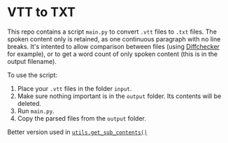 # VTT to TXT
This repo contains a script `main.py` to convert `.vtt` files to `.txt` files. The spoken content only is retained, as one continuous paragraph with no line breaks. It's intented to allow comparison between files (using [Diffchecker](https://www.diffchecker.com/text-compare/) for example), or to get a word count of only spoken content (this is in the output filename).

To use the script:
1. Place your `.vtt` files in the folder `input`.
2. Make sure nothing important is in the `output` folder. Its contents will be deleted.
3. Run `main.py`.
4. Copy the parsed files from the `output` folder.

Better version used in [`utils.get_sub_contents()`](https://github.com/lewisforbes/Transcript-Evaluator/blob/main/utils.py)
